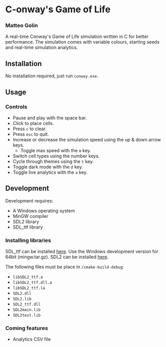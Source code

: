# C-onway's Game of Life
### Matteo Golin

A real-time Conway's Game of Life simulation written in C for better performance. The simulation comes with
variable colours, starting seeds and real-time simulation analytics.

## Installation
No installation required, just run `conway.exe`.

## Usage
### Controls
- Pause and play with the space bar.
- Click to place cells.
- Press `c` to clear.
- Press `esc` to quit.
- Increase or decrease the simulation speed using the up & down arrow keys.
  - Toggle max speed with the `m` key.
- Switch cell types using the number keys.
- Cycle through themes using the `t` key.
- Toggle dark mode with the `d` key.
- Toggle live analytics with the `a` key.

## Development
Development requires:
- A Windows operating system
- MinGW compiler
- SDL2 library
- SDL_ttf library

### Installing libraries
SDL_ttf can be installed [here](https://github.com/libsdl-org/SDL_ttf/releases). Use the Windows development version 
for 64bit (mingw.tar.gz).
SDL2 can be installed [here](https://wiki.libsdl.org/SDL2/Installation).

The following files must be place in `/cmake-build-debug`:
- `libSDL2_ttf.a`
- `libSDL2_ttf.dll.a`
- `libSDL2_ttf.la`
- `SDL2.dll`
- `SDL2.lib`
- `SDL2_ttf.dll`
- `SDL2main.lib`
- `SDL2test.lib`

### Coming features
- Analytics CSV file
